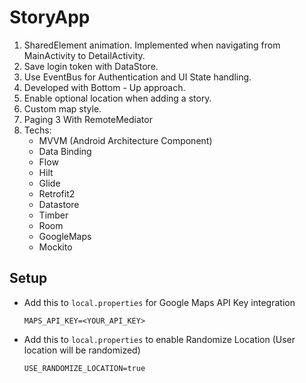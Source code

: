 # StoryApp

1. SharedElement animation. Implemented when navigating from MainActivity to DetailActivity.
2. Save login token with DataStore.
3. Use EventBus for Authentication and UI State handling.
4. Developed with Bottom - Up approach.
5. Enable optional location when adding a story.
6. Custom map style.
7. Paging 3 With RemoteMediator
8. Techs:
   - MVVM (Android Architecture Component)
   - Data Binding
   - Flow
   - Hilt
   - Glide
   - Retrofit2
   - Datastore
   - Timber
   - Room
   - GoogleMaps
   - Mockito

## Setup

- Add this to `local.properties` for Google Maps API Key integration
    ```
    MAPS_API_KEY=<YOUR_API_KEY>
    ```

- Add this to `local.properties` to enable Randomize Location (User location will be randomized)
    ```
    USE_RANDOMIZE_LOCATION=true
    ```
